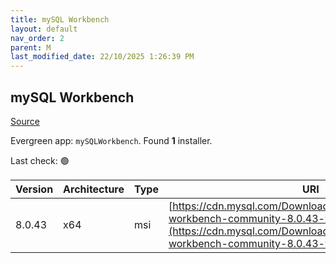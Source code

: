 ```yaml
---
title: mySQL Workbench
layout: default
nav_order: 2
parent: M
last_modified_date: 22/10/2025 1:26:39 PM
---
```


## mySQL Workbench

[Source](https://dev.mysql.com/doc/workbench/en/)

Evergreen app: `mySQLWorkbench`. Found **1** installer.

Last check: 🟢

| Version | Architecture | Type | URI                                                                                                                                                                                    |
| ------- | ------------ | ---- | -------------------------------------------------------------------------------------------------------------------------------------------------------------------------------------- |
| 8.0.43  | x64          | msi  | [https://cdn.mysql.com/Downloads/MySQLGUITools/mysql-workbench-community-8.0.43-winx64.msi](https://cdn.mysql.com/Downloads/MySQLGUITools/mysql-workbench-community-8.0.43-winx64.msi) |
